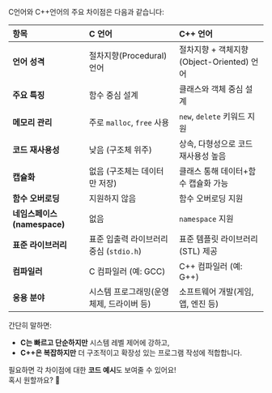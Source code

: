 C언어와 C++언어의 주요 차이점은 다음과 같습니다:

| 항목 | C 언어 | C++ 언어 |
|:----|:------|:--------|
| **언어 성격** | 절차지향(Procedural) 언어 | 절차지향 + 객체지향(Object-Oriented) 언어 |
| **주요 특징** | 함수 중심 설계 | 클래스와 객체 중심 설계 |
| **메모리 관리** | 주로 `malloc`, `free` 사용 | `new`, `delete` 키워드 지원 |
| **코드 재사용성** | 낮음 (구조체 위주) | 상속, 다형성으로 코드 재사용성 높음 |
| **캡슐화** | 없음 (구조체는 데이터만 저장) | 클래스 통해 데이터+함수 캡슐화 가능 |
| **함수 오버로딩** | 지원하지 않음 | 함수 오버로딩 지원 |
| **네임스페이스(namespace)** | 없음 | `namespace` 지원 |
| **표준 라이브러리** | 표준 입출력 라이브러리 중심 (`stdio.h`) | 표준 템플릿 라이브러리(STL) 제공 |
| **컴파일러** | C 컴파일러 (예: GCC) | C++ 컴파일러 (예: G++) |
| **응용 분야** | 시스템 프로그래밍(운영체제, 드라이버 등) | 소프트웨어 개발(게임, 앱, 엔진 등) |

  
간단히 말하면:  
- **C는 빠르고 단순하지만** 시스템 레벨 제어에 강하고,  
- **C++은 복잡하지만** 더 구조적이고 확장성 있는 프로그램 작성에 적합합니다.

필요하면 각 차이점에 대한 **코드 예시**도 보여줄 수 있어요!  
혹시 원할까요? 🎯
